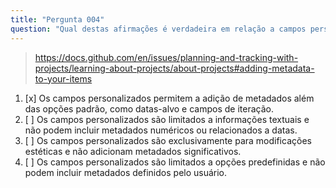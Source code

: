 ```yaml
---
title: "Pergunta 004"
question: "Qual destas afirmações é verdadeira em relação a campos personalizados para itens em GitHub Projects?"
---
```



> https://docs.github.com/en/issues/planning-and-tracking-with-projects/learning-about-projects/about-projects#adding-metadata-to-your-items
1. [x] Os campos personalizados permitem a adição de metadados além das opções padrão, como datas-alvo e campos de iteração.
1. [ ] Os campos personalizados são limitados a informações textuais e não podem incluir metadados numéricos ou relacionados a datas.
1. [ ] Os campos personalizados são exclusivamente para modificações estéticas e não adicionam metadados significativos.
1. [ ] Os campos personalizados são limitados a opções predefinidas e não podem incluir metadados definidos pelo usuário.
